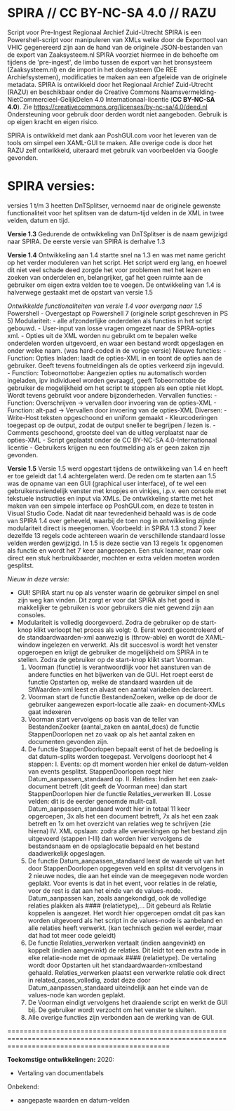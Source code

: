 # SPIRA // CC BY-NC-SA 4.0 // RAZU
Script voor Pre-Ingest Regionaal Archief Zuid-Utrecht
SPIRA is een Powershell-script voor manipuleren van XMLs welke door de Exporttool van VHIC gegenereerd zijn aan de hand van de originele JSON-bestanden van de export van Zaaksysteem.nl 
SPIRA voorziet hiermee in de behoefte om tijdens de 'pre-ingest', de limbo tussen de export van het bronsysteem (Zaaksysteem.nl) en de import in het doelsysteem (De REE Archiefsystemen), modificaties te maken aan een afgeleide van de originele metadata. 
SPIRA is ontwikkeld door het Regionaal Archief Zuid-Utrecht (RAZU) en beschikbaar onder de Creative Commons Naamsvermelding-NietCommercieel-GelijkDelen 4.0 Internationaal-licentie (**CC BY-NC-SA 4.0**). Zie https://creativecommons.org/licenses/by-nc-sa/4.0/deed.nl
Ondersteuning voor gebruik door derden wordt niet aangeboden. Gebruik is op eigen kracht en eigen risico. 

SPIRA is ontwikkeld met dank aan PoshGUI.com voor het leveren van de tools om simpel een XAML-GUI te maken. Alle overige code is door het RAZU zelf ontwikkeld, uiteraard met gebruik van voorbeelden via Google gevonden. 

SPIRA versies:
============================================================================================
versies 1 t/m 3 heetten DnTSplitser, vernoemd naar de originele gewenste functionaliteit voor het splitsen van de datum-tijd velden in de XML in twee velden, datum en tijd.

**Versie 1.3**
Gedurende de ontwikkeling van DnTSplitser is de naam gewijzigd naar SPIRA. De eerste versie van SPIRA is derhalve 1.3

**Versie 1.4**
Ontwikkeling aan 1.4 startte snel na 1.3 en was met name gericht op het verder moduleren van het script. Het script werd erg lang, en hoewel dit niet veel schade deed zorgde het voor problemen met het lezen en zoeken van onderdelen en, belangrijker, gaf het geen ruimte aan de gebruiker om eigen extra velden toe te voegen.
De ontwikkeling van 1.4 is halverwege gestaakt met de opstart van versie 1.5

*Ontwikkelde functionaliteiten van versie 1.4 voor overgang naar 1.5*
	Powershell
		- Overgestapt op Powershell 7 (originele script geschreven in PS 5)
	Modulariteit:
		- alle afzonderlijke onderdelen als functies in het script gebouwd. 
		- User-input van losse vragen omgezet naar de SPIRA-opties xml.
		- Opties uit de XML worden nu gebruikt om te bepalen welke onderdelen worden uitgevoerd, en waar een bestand wordt opgeslagen en onder welke naam. (was hard-coded in de vorige versie)
	Nieuwe functies:
		- Function: Opties Inladen: laadt de opties-XML in en toont de opties aan de gebruiker. Geeft tevens foutmeldingen als de opties verkeerd zijn ingevuld.
		- Function: Tobeornottobe: Aangezien opties nu automatisch worden ingeladen, ipv individueel worden gevraagd, geeft Tobeornottobe de gebruiker de mogelijkheid om het script te stoppen als een optie niet klopt. Wordt tevens gebruikt voor andere bijzonderheden.
	Vervallen functies:
		- Function: Overschrijven -> vervallen door invoering van de opties-XML
		- Function: alt-pad -> Vervallen door invoering van de opties-XML
	Diversen:
		- Write-Host teksten opgeschoond en uniform gemaakt
		- Kleurcoderingen toegepast op de output, zodat de output sneller te begrijpen / lezen is.
		- Comments geschoond, grootste deel van de uitleg verplaatst naar de opties-XML
		- Script geplaatst onder de CC BY-NC-SA 4.0-Internationaal licentie
		- Gebruikers krijgen nu een foutmelding als er geen zaken zijn gevonden. 


**Versie 1.5**
Versie 1.5 werd opgestart tijdens de ontwikkeling van 1.4 en heeft er toe geleidt dat 1.4 achtergelaten werd. De reden om te starten aan 1.5 was de opname van een GUI (graphical user interface), of te wel een gebruikersvriendelijk venster met knopjes en vinkjes, i.p.v. een console met tekstuele instructies en input via XMLs. De ontwikkeling startte met het maken van een simpele interface op PoshGUI.com, en deze te testen in Visual Studio Code. Nadat dit naar tevredenheid behaald was is de code van SPIRA 1.4 over geheveld, waarbij de toen nog in ontwikkeling zijnde modulariteit direct is meegenomen. Voorbeeld: in SPIRA 1.3 stond 7 keer dezelfde 13 regels code achtereen waarin de verschillende standaard losse velden werden gewijzigd. In 1.5 is deze sectie van 13 regels 1x opgenomen als functie en wordt het 7 keer aangeroepen. Een stuk leaner, maar ook direct een stuk herbruikbaarder, mochten er extra velden moeten worden gesplitst.

*Nieuw in deze versie:*
- GUI! SPIRA start nu op als venster waarin de gebruiker simpel en snel zijn weg kan vinden. Dit zorgt er voor dat SPIRA als het goed is makkelijker te gebruiken is voor gebruikers die niet gewend zijn aan consoles. 
- Modulariteit is volledig doorgevoerd. Zodra de gebruiker op de start-knop klikt verloopt het proces als volgt: 
    0. Eerst wordt gecontroleerd of de standaardwaarden-xml aanwezig is (throw-able) en wordt de XAML-window ingelezen en verwerkt. Als dit succesvol is wordt het venster opgeroepen en krijgt de gebruiker de mogelijkheid om SPIRA in te stellen. Zodra de gebruiker op de start-knop klikt start Voorman.
    1. Voorman (functie) is verantwoordlijk voor het aansturen van de andere functies en het bijwerken van de GUI. Het roept eerst de functie Opstarten op, welke de standaard waarden uit de StWaarden-xml leest en alvast een aantal variabelen declareert. 
    2. Voorman start de functie BestandenZoeken, welke op de door de gebruiker aangewezen export-locatie alle zaak- en document-XMLs gaat indexeren
    3. Voorman start vervolgens op basis van de teller van BestandenZoeker (aantal_zaken en aantal_docs) de functie StappenDoorlopen net zo vaak op als het aantal zaken en documenten gevonden zijn.
    4. De functie StappenDoorlopen bepaalt eerst of het de bedoeling is dat datum-splits worden toegepast. Vervolgens doorloopt het 4 stappen:
      I. Events: op dt moment worden hier enkel de datum-velden van events gesplitst. StappenDoorlopen roept hier Datum_aanpassen_standaard op.
      II. Relaties: Indien het een zaak-document betreft (dit geeft de Voorman mee) dan start StappenDoorlopen hier de functie Relaties_verwerken
      III. Losse velden: dit is de eerder genoemde mulit-call. Datum_aanpassen_standaard wordt hier in totaal 11 keer opgeroepen, 3x als het een document betreft, 7x als het een zaak betreft en 1x om het overzicht van relaties weg te schrijven (zie hierna)
      IV. XML opslaan: zodra alle verwerkingen op het bestand zijn uitgevoerd (stappen I-III) dan worden hier vervolgens de bestandsnaam en de opslaglocatie bepaald en het bestand daadwerkelijk opgeslagen.
    5. De functie Datum_aanpassen_standaard leest de waarde uit van het door StappenDoorlopen opgegeven veld en splitst dit vervolgens in 2 nieuwe nodes, die aan het einde van de meegegeven node worden geplakt. Voor events is dat in het event, voor relaties in de relatie, voor de rest is dat aan het einde van de values-node.
      Datum_aanpassen kan, zoals aangekondigd, ook de volledige relaties plakken als #### (relatietype),... Dit gebeurd als Relatie koppelen is aangezet. Het wordt hier opgeroepen omdat dit pas kan worden uitgevoerd als het script in de values-node is aanbeland en alle relaties heeft verwerkt. (kan technisch gezien wel eerder, maar dat had tot meer code geleidt)
     6. De functie Relaties_verwerken vertaalt (indien aangevinkt) en koppelt (indien aangevinkt) de relaties. Dit leidt tot een extra node in elke relatie-node met de opmaak #### (relatietype). De vertaling wordt door Opstarten uit het standaardwaarden-xmlbestand gehaald. 
     Relaties_verwerken plaatst een verwerkte relatie ook direct in related_cases_volledig, zodat deze door Datum_aanpassen_standaard uiteindelijk aan het einde van de values-node kan worden geplakt. 
     7. De Voorman eindigt vervolgens het draaiende script en werkt de GUI bij. De gebruiker wordt verzocht om het venster te sluiten.
     8. Alle overige functies zijn verbonden aan de werking van de GUI. 

====================================================================================================================================================

**Toekomstige ontwikkelingen:**
2020:
- Vertaling van documentlabels

Onbekend:
- aangepaste waarden en datum-velden
